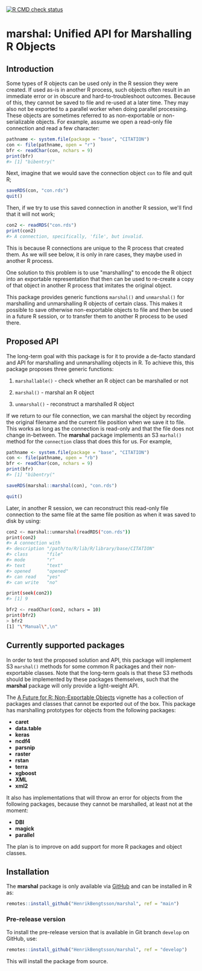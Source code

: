 <div id="badges"><!-- pkgdown markup -->
 <a href="https://github.com/HenrikBengtsson/marshal/actions?query=workflow%3AR-CMD-check"><img border="0" src="https://github.com/HenrikBengtsson/marshal/actions/workflows/R-CMD-check.yaml/badge.svg?branch=develop" alt="R CMD check status"/></a>      
</div>

# marshal: Unified API for Marshalling R Objects

## Introduction

Some types of R objects can be used only in the R session they were
created.  If used as-is in another R process, such objects often
result in an immediate error or in obscure and hard-to-troubleshoot
outcomes.  Because of this, they cannot be saved to file and re-used
at a later time.  They may also not be exported to a parallel worker
when doing parallel processing.  These objects are sometimes referred
to as non-exportable or non-serializable objects.  For example, assume
we open a read-only file connection and read a few character:

```r
pathname <- system.file(package = "base", "CITATION")
con <- file(pathname, open = "r")
bfr <- readChar(con, nchars = 9)
print(bfr)
#> [1] "bibentry("
```

Next, imagine that we would save the connection object `con` to file
and quit R;

```r
saveRDS(con, "con.rds")
quit()
```

Then, if we try to use this saved connection in another R session,
we'll find that it will not work;

```r
con2 <- readRDS("con.rds")
print(con2)
#> A connection, specifically, 'file', but invalid.
```

This is because R connections are unique to the R process that created
them.  As we will see below, it is only in rare cases, they maybe used
in another R process.

One solution to this problem is to use "marshalling" to encode the R
object into an exportable representation that then can be used to
re-create a copy of that object in another R process that imitates the
original object.

This package provides generic functions `marshal()` and `unmarshal()`
for marshalling and unmarshalling R objects of certain class.  This
makes it possible to save otherwise non-exportable objects to file and
then be used in a future R session, or to transfer them to another R
process to be used there.


## Proposed API

The long-term goal with this package is for it to provide a de-facto
standard and API for marshalling and unmarshalling objects in R.  To
achieve this, this package proposes three generic functions:

 1. `marshallable()` - check whether an R object can be marshalled or
    not
 
 2. `marshal()` - marshal an R object
 
 3. `unmarshal()` - reconstruct a marshalled R object


If we return to our file connection, we can marshal the object by
recording the original filename and the current file position when we
save it to file.  This works as long as the connection is read-only
and that the file does not change in-between.  The **marshal** package
implements an S3 `marhal()` method for the `connection` class that
does this for us.  For example,

```r
pathname <- system.file(package = "base", "CITATION")
con <- file(pathname, open = "rb")
bfr <- readChar(con, nchars = 9)
print(bfr)
#> [1] "bibentry("

saveRDS(marshal::marshal(con), "con.rds")

quit()
```


Later, in another R session, we can reconstruct this read-only file
connection to the same file at the same file position as when it was
saved to disk by using:

```sh
con2 <- marshal::unmarshal(readRDS("con.rds"))
print(con2)
#> A connection with
#> description "/path/to/R/lib/R/library/base/CITATION"
#> class       "file"
#> mode        "r"
#> text        "text"
#> opened      "opened"
#> can read    "yes"
#> can write   "no"

print(seek(con2))
#> [1] 9

bfr2 <- readChar(con2, nchars = 10)
print(bfr2)
> bfr2
[1] "\"Manual\",\n"
```
    

## Currently supported packages

In order to test the proposed solution and API, this package will
implement S3 `marshal()` methods for some common R packages and their
non-exportable classes.  Note that the long-term goals is that these
S3 methods should be implemented by these packages themselves, such
that the **marshal** package will only provide a light-weight API.

The [A Future for R: Non-Exportable Objects] vignette has a collection
of packages and classes that cannot be exported out of the box.  This
package has marshalling prototypes for objects from the following
packages:

* **caret**
* **data.table**
* **keras**
* **ncdf4**
* **parsnip**
* **raster**
* **rstan**
* **terra**
* **xgboost**
* **XML**
* **xml2**

It also has implementations that will throw an error for objects from
the following packages, because they cannot be marshalled, at least
not at the moment:

* **DBI**
* **magick**
* **parallel**

The plan is to improve on add support for more R packages and object
classes.


## Installation

The **marshal** package is only available via
[GitHub](https://github.com/HenrikBengtsson/marshal) and can be
installed in R as:

```r
remotes::install_github("HenrikBengtsson/marshal", ref = "main")
```


### Pre-release version

To install the pre-release version that is available in Git branch
`develop` on GitHub, use:

```r
remotes::install_github("HenrikBengtsson/marshal", ref = "develop")
```

This will install the package from source.

<!-- pkgdown-drop-below -->


[A Future for R: Non-Exportable Objects]: https://cran.r-project.org/package=future/vignettes/future-4-non-exportable-objects.html
